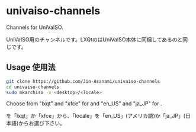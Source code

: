 # univaiso-channels
Channels for UniVaISO.

UniVaISO用のチャンネルです。LXQtのはUniVaISO本体に同梱してあるのと同じです。

## Usage 使用法
```bash
git clone https://github.com/Jin-Asanami/univaiso-channels
cd univaiso-channels
sudo mkarchiso -v <desktop>/<locale>
```

Choose from "lxqt" and "xfce" for <desktop> and "en_US" and "ja_JP" for <locale>.

<desktop>を「lxqt」か「xfce」から、「locale」を「en_US」(アメリカ語)か「ja_JP」(日本語)からお選び下さい。
